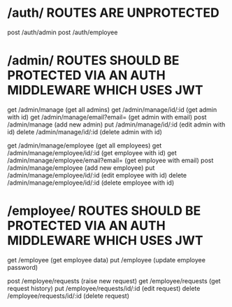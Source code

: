 # /auth/ ROUTES ARE UNPROTECTED
post    /auth/admin
post    /auth/employee

# /admin/ ROUTES SHOULD BE PROTECTED VIA AN AUTH MIDDLEWARE WHICH USES JWT
get         /admin/manage                           (get all admins)
get         /admin/manage/id/:id                    (get admin with id)
get         /admin/manage/email?email=              (get admin with email)
post        /admin/manage                           (add new admin)
put         /admin/manage/id/:id                    (edit admin with id)
delete      /admin/manage/id/:id                    (delete admin with id)

get         /admin/manage/employee                  (get all employees) 
get         /admin/manage/employee/id/:id           (get employee with id) 
get         /admin/manage/employee/email?email=     (get employee with email) 
post        /admin/manage/employee                  (add new employee)
put         /admin/manage/employee/id/:id           (edit employee with id)
delete      /admin/manage/employee/id/:id           (delete employee with id)


# /employee/ ROUTES SHOULD BE PROTECTED VIA AN AUTH MIDDLEWARE WHICH USES JWT
get         /employee                               (get employee data)
put         /employee                               (update employee password)

post        /employee/requests                      (raise new request)
get         /employee/requests                      (get request history)
put         /employee/requests/id/:id               (edit request)
delete      /employee/requests/id/:id               (delete request)